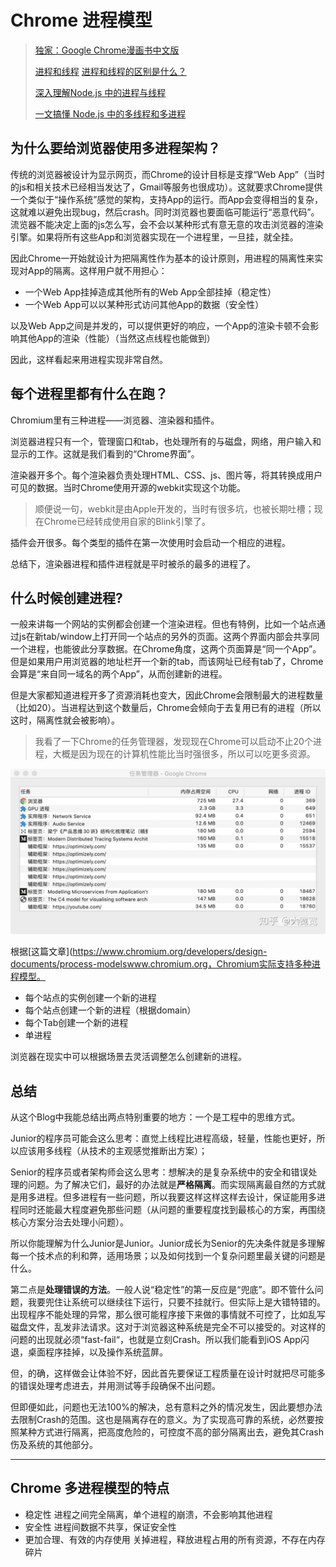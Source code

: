 # Chrome 进程模型

> [独家：Google Chrome漫画书中文版](http://tech.sina.com.cn/i/2008-09-02/21522430443.shtml)
>
> [进程和线程](https://www.liaoxuefeng.com/wiki/1016959663602400/1017627212385376) [进程和线程的区别是什么？](https://www.zhihu.com/question/25532384)
>
> [深入理解Node.js 中的进程与线程](https://juejin.cn/post/6844903908385488903)
>
> [一文搞懂 Node.js 中的多线程和多进程](https://segmentfault.com/a/1190000021462627)

## 为什么要给浏览器使用多进程架构？

传统的浏览器被设计为显示网页，而Chrome的设计目标是支撑“Web App”（当时的js和相关技术已经相当发达了，Gmail等服务也很成功）。这就要求Chrome提供一个类似于“操作系统”感觉的架构，支持App的运行。而App会变得相当的复杂，这就难以避免出现bug，然后crash。同时浏览器也要面临可能运行“恶意代码”。流览器不能决定上面的js怎么写，会不会以某种形式有意无意的攻击浏览器的渲染引擎。如果将所有这些App和浏览器实现在一个进程里，一旦挂，就全挂。

因此Chrome一开始就设计为把隔离性作为基本的设计原则，用进程的隔离性来实现对App的隔离。这样用户就不用担心：

* 一个Web App挂掉造成其他所有的Web App全部挂掉（稳定性）
* 一个Web App可以以某种形式访问其他App的数据（安全性）

以及Web App之间是并发的，可以提供更好的响应，一个App的渲染卡顿不会影响其他App的渲染（性能）（当然这点线程也能做到）

因此，这样看起来用进程实现非常自然。

## 每个进程里都有什么在跑？

Chromium里有三种进程——浏览器、渲染器和插件。

浏览器进程只有一个，管理窗口和tab，也处理所有的与磁盘，网络，用户输入和显示的工作。这就是我们看到的“Chrome界面”。

渲染器开多个。每个渲染器负责处理HTML、CSS、js、图片等，将其转换成用户可见的数据。当时Chrome使用开源的webkit实现这个功能。

> 顺便说一句，webkit是由Apple开发的，当时有很多坑，也被长期吐槽；现在Chrome已经转成使用自家的Blink引擎了。

插件会开很多。每个类型的插件在第一次使用时会启动一个相应的进程。

总结下，渲染器进程和插件进程就是平时被杀的最多的进程了。

## 什么时候创建进程?

一般来讲每一个网站的实例都会创建一个渲染进程。但也有特例，比如一个站点通过js在新tab/window上打开同一个站点的另外的页面。这两个界面内部会共享同一个进程，也能彼此分享数据。在Chrome角度，这两个页面算是“同一个App”。但是如果用户用浏览器的地址栏开一个新的tab，而该网址已经有tab了，Chrome会算是“来自同一域名的两个App”，从而创建新的进程。

但是大家都知道进程开多了资源消耗也变大，因此Chrome会限制最大的进程数量（比如20）。当进程达到这个数量后，Chrome会倾向于去复用已有的进程（所以这时，隔离性就会被影响）。

> 我看了一下Chrome的任务管理器，发现现在Chrome可以启动不止20个进程，大概是因为现在的计算机性能比当时强很多，所以可以吃更多资源。

![](/assets/images/2021-04-12-16-50-52.png)

根据\[这篇文章]\(https://www.chromium.org/developers/design-documents/process-models​www.chromium.org，Chromium实际支持多种进程模型。

* 每个站点的实例创建一个新的进程
* 每个站点创建一个新的进程（根据domain）
* 每个Tab创建一个新的进程
* 单进程

浏览器在现实中可以根据场景去灵活调整怎么创建新的进程。

## 总结

从这个Blog中我能总结出两点特别重要的地方：一个是工程中的思维方式。

Junior的程序员可能会这么思考：直觉上线程比进程高级，轻量，性能也更好，所以应该用多线程（从技术的主观感觉推断出方案）；

Senior的程序员或者架构师会这么思考：想解决的是复杂系统中的安全和错误处理的问题。为了解决它们，最好的办法就是**严格隔离**。而实现隔离最自然的方式就是用多进程。但多进程有一些问题，所以我要这样这样这样去设计，保证能用多进程同时还能最大程度避免那些问题（从问题的重要程度找到最核心的方案，再围绕核心方案分治去处理小问题）。

所以你能理解为什么Junior是Junior。Junior成长为Senior的先决条件就是多理解每一个技术点的利和弊，适用场景；以及如何找到一个复杂问题里最关键的问题是什么。

第二点是**处理错误的方法**。一般人说“稳定性”的第一反应是“兜底”。即不管什么问题，我要兜住让系统可以继续往下运行，只要不挂就行。但实际上是大错特错的。出现程序不能处理的异常，那么很可能程序接下来做的事情就不可控了，比如乱写磁盘文件，乱发非法请求。这对于浏览器这种系统是完全不可以接受的。对这样的问题的出现就必须“fast-fail“，也就是立刻Crash。所以我们能看到iOS App闪退，桌面程序挂掉，以及操作系统蓝屏。

但，的确，这样做会让体验不好，因此首先要保证工程质量在设计时就把尽可能多的错误处理考虑进去，并用测试等手段确保不出问题。

但即便如此，问题也无法100%的解决，总有意料之外的情况发生，因此要想办法去限制Crash的范围。这也是隔离存在的意义。为了实现高可靠的系统，必然要按照某种方式进行隔离，把高度危险的，可控度不高的部分隔离出去，避免其Crash伤及系统的其他部分。

***

## Chrome 多进程模型的特点

* 稳定性 进程之间完全隔离，单个进程的崩溃，不会影响其他进程
* 安全性 进程间数据不共享，保证安全性
* 更加合理、有效的内存使用 关掉进程，释放进程占用的所有资源，不存在内存碎片
